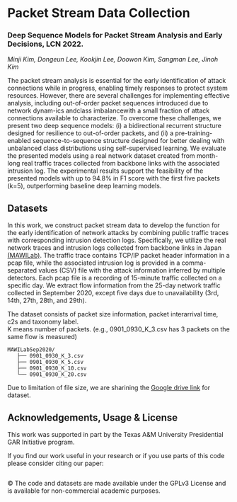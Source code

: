 # Packet Stream Data Collection

### Deep Sequence Models for Packet Stream Analysis and Early Decisions, LCN 2022.
*Minji Kim, Dongeun Lee, Kookjin Lee, Doowon Kim, Sangman Lee, Jinoh Kim*  

The packet stream analysis is essential for the early identification of attack connections while in progress, enabling timely responses to protect system resources. However, there are several challenges for implementing effective analysis, including out-of-order packet sequences introduced due to network dynam-ics andclass imbalancewith a small fraction of attack connections available to characterize. To overcome these challenges, we present two deep sequence models: (i) a bidirectional recurrent structure designed for resilience to out-of-order packets, and (ii) a pre-training-enabled sequence-to-sequence structure designed for better dealing with unbalanced class distributions using self-supervised learning. We evaluate the presented models using a real network dataset created from month-long real traffic traces collected from backbone links with the associated intrusion log. The experimental results support the feasibility of the presented models with up to 94.8% in F1 score with the first five packets (k=5), outperforming baseline deep learning models.

## Datasets

In this work, we construct packet stream data to develop the function for the early identification of network attacks by combining public traffic traces with corresponding intrusion detection logs. Specifically, we utilize the real network traces and intrusion logs collected from backbone links in Japan [(MAWILab)](http://www.fukuda-lab.org/mawilab/). The traffic trace contains TCP/IP packet header information in a pcap file, while the associated intrusion log is provided in a comma-separated values (CSV) file with the attack information inferred by multiple detectors. Each pcap file is a recording of 15-minute traffic collected on a specific day. We extract flow information from the 25-day network traffic collected in September 2020, except five days due to unavailability (3rd, 14th, 27th, 28th, and 29th).  

The dataset consists of packet size information, packet interarrival time, c2s and taxonomy label.  
K means number of packets. (e.g., 0901_0930_K_3.csv has 3 packets on the same flow is measured)

```
MAWILabSep2020/
   ├── 0901_0930_K_3.csv
   ├── 0901_0930_K_5.csv
   ├── 0901_0930_K_10.csv
   └── 0901_0930_K_20.csv
```
Due to limitation of file size, we are sharining the [Google drive link](https://drive.google.com/drive/folders/1iLoW97uCg3tirV0MdnYxqo9CveHMXmYW?usp=sharing
) for dataset.


## Acknowledgements, Usage & License

This work was supported in part by the Texas A&M University Presidential GAR Initiative program. 

If you find our work useful in your research or if you use parts of this code please consider citing our paper:
```
```

© The code and datasets are made available under the GPLv3 License and is available for non-commercial academic purposes.



